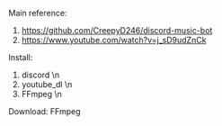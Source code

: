 Main reference: 
   1) https://github.com/CreepyD246/discord-music-bot 
   2) https://www.youtube.com/watch?v=j_sD9udZnCk

Install:
  1) discord \n 
  2) youtube_dl \n
  3) FFmpeg \n
  
Download:
  FFmpeg 
